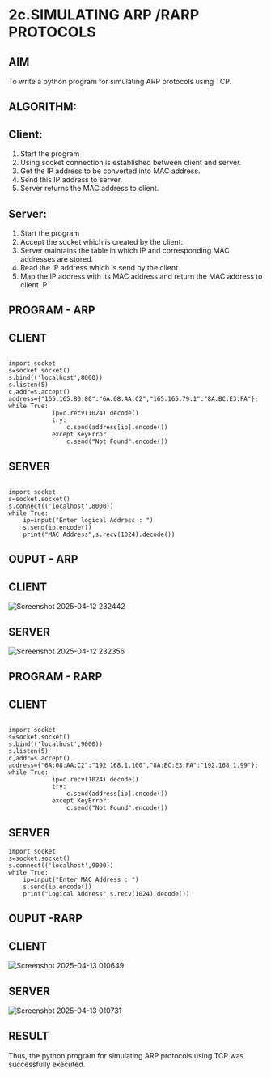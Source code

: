 # 2c.SIMULATING ARP /RARP PROTOCOLS
## AIM
To write a python program for simulating ARP protocols using TCP.
## ALGORITHM:
## Client:
1. Start the program
2. Using socket connection is established between client and server.
3. Get the IP address to be converted into MAC address.
4. Send this IP address to server.
5. Server returns the MAC address to client.
## Server:
1. Start the program
2. Accept the socket which is created by the client.
3. Server maintains the table in which IP and corresponding MAC addresses are
stored.
4. Read the IP address which is send by the client.
5. Map the IP address with its MAC address and return the MAC address to client.
P
## PROGRAM - ARP
## CLIENT
```
 
import socket 
s=socket.socket() 
s.bind(('localhost',8000)) 
s.listen(5) 
c,addr=s.accept() 
address={"165.165.80.80":"6A:08:AA:C2","165.165.79.1":"8A:BC:E3:FA"}; 
while True: 
            ip=c.recv(1024).decode() 
            try: 
                c.send(address[ip].encode()) 
            except KeyError: 
                c.send("Not Found".encode())      
```
## SERVER
```
 
import socket 
s=socket.socket() 
s.connect(('localhost',8000)) 
while True:
    ip=input("Enter logical Address : ") 
    s.send(ip.encode()) 
    print("MAC Address",s.recv(1024).decode())

```
## OUPUT - ARP
## CLIENT
![Screenshot 2025-04-12 232442](https://github.com/user-attachments/assets/cbce58ac-4775-4f29-8195-306cd7480a9b)
## SERVER
![Screenshot 2025-04-12 232356](https://github.com/user-attachments/assets/cb513940-e694-447f-b777-531a4bab77ef)

## PROGRAM - RARP
## CLIENT
```
 
import socket 
s=socket.socket() 
s.bind(('localhost',9000)) 
s.listen(5) 
c,addr=s.accept() 
address={"6A:08:AA:C2":"192.168.1.100","8A:BC:E3:FA":"192.168.1.99"}; 
while True: 
            ip=c.recv(1024).decode() 
            try: 
                c.send(address[ip].encode()) 
            except KeyError: 
                c.send("Not Found".encode())   
```
## SERVER
```
import socket 
s=socket.socket() 
s.connect(('localhost',9000)) 
while True: 
    ip=input("Enter MAC Address : ")
    s.send(ip.encode()) 
    print("Logical Address",s.recv(1024).decode()) 
```
## OUPUT -RARP
## CLIENT
![Screenshot 2025-04-13 010649](https://github.com/user-attachments/assets/54d9ff96-431f-480e-bac2-cd65a399f3cf)
## SERVER
![Screenshot 2025-04-13 010731](https://github.com/user-attachments/assets/ce8195d0-5f35-42d3-9f56-77903ff34be7)

## RESULT
Thus, the python program for simulating ARP protocols using TCP was successfully 
executed.
